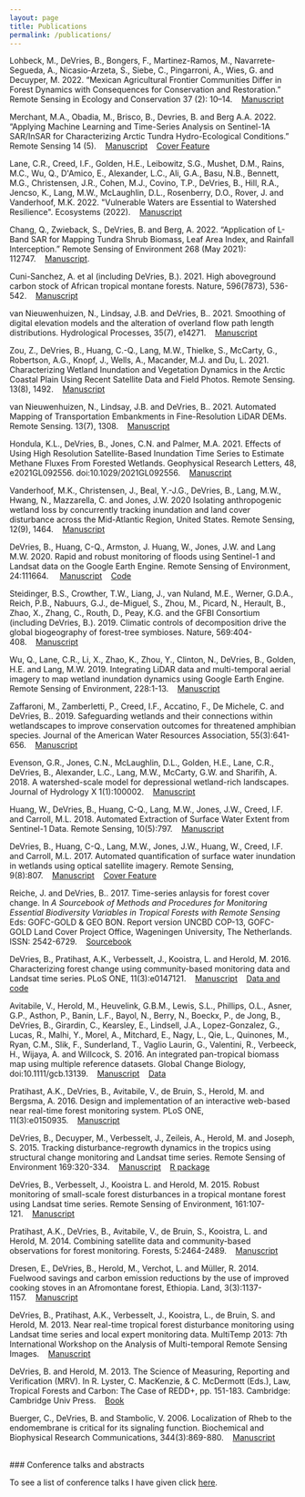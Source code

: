 ```yaml
---
layout: page
title: Publications
permalink: /publications/
---
```


Lohbeck, M., DeVries, B., Bongers, F., Martinez-Ramos, M., Navarrete-Segueda, A., Nicasio-Arzeta, S., Siebe, C., Pingarroni, A., Wies, G. and Decuyper, M. 2022. “Mexican Agricultural Frontier Communities Differ in Forest Dynamics with Consequences for Conservation and Restoration.” Remote Sensing in Ecology and Conservation 37 (2): 10–14.&nbsp;&nbsp;&nbsp;&nbsp;<a href="https://doi.org/10.1002/rse2.262">Manuscript</a>

Merchant, M.A., Obadia, M., Brisco, B., Devries, B. and Berg A.A. 2022. “Applying Machine Learning and Time-Series Analysis on Sentinel-1A SAR/InSAR for Characterizing Arctic Tundra Hydro-Ecological Conditions.” Remote Sensing 14 (5).&nbsp;&nbsp;&nbsp;&nbsp;<a href="https://doi.org/10.3390/rs14051123">Manuscript</a>&nbsp;&nbsp;&nbsp;&nbsp;<a href="https://www.mdpi.com/2072-4292/14/5">Cover&nbsp;Feature</a>

Lane, C.R., Creed, I.F., Golden, H.E., Leibowitz, S.G., Mushet, D.M., Rains, M.C., Wu, Q., D'Amico, E., Alexander, L.C., Ali, G.A., Basu, N.B., Bennett, M.G., Christensen, J.R., Cohen, M.J., Covino, T.P., DeVries, B., Hill, R.A., Jencso, K., Lang, M.W., McLaughlin, D.L., Rosenberry, D.O., Rover, J. and Vanderhoof, M.K. 2022. "Vulnerable Waters are Essential to Watershed Resilience". Ecosystems (2022).&nbsp;&nbsp;&nbsp;&nbsp;<a href="https://doi.org/10.1007/s10021-021-00737-2">Manuscript</a>

Chang, Q., Zwieback, S., DeVries, B. and Berg, A. 2022. “Application of L-Band SAR for Mapping Tundra Shrub Biomass, Leaf Area Index, and Rainfall Interception.” Remote Sensing of Environment 268 (May 2021): 112747.&nbsp;&nbsp;&nbsp;&nbsp;<a href="https://doi.org/10.1016/j.rse.2021.112747">Manuscript</a>.

Cuni-Sanchez, A. et al (including DeVries, B.). 2021. High aboveground carbon stock of African tropical montane forests. Nature, 596(7873), 536-542.&nbsp;&nbsp;&nbsp;&nbsp;<a href="https://www.nature.com/articles/s41586-021-03728-4">Manuscript</a>

van Nieuwenhuizen, N., Lindsay, J.B. and DeVries, B.. 2021. Smoothing of digital elevation models and the alteration of overland flow path length distributions. Hydrological Processes, 35(7), e14271.&nbsp;&nbsp;&nbsp;&nbsp;<a href="https://doi.org/10.1002/hyp.14271">Manuscript</a>

Zou, Z., DeVries, B., Huang, C.-Q., Lang, M.W., Thielke, S., McCarty, G., Robertson, A.G., Knopf, J., Wells, A., Macander, M.J. and Du, L. 2021. Characterizing Wetland Inundation and Vegetation Dynamics in the Arctic Coastal Plain Using Recent Satellite Data and Field Photos. Remote Sensing. 13(8), 1492.&nbsp;&nbsp;&nbsp;&nbsp;<a href="https://doi.org/10.3390/rs13081492">Manuscript</a>

van Nieuwenhuizen, N., Lindsay, J.B. and DeVries, B.. 2021. Automated Mapping of Transportation Embankments in Fine-Resolution LiDAR DEMs. Remote Sensing. 13(7), 1308.&nbsp;&nbsp;&nbsp;&nbsp;<a href="https://doi.org/10.3390/rs130713">Manuscript</a>

Hondula, K.L., DeVries, B., Jones, C.N. and Palmer, M.A. 2021. Effects of Using High Resolution Satellite-Based Inundation Time Series to Estimate Methane Fluxes From Forested Wetlands. Geophysical Research Letters, 48, e2021GL092556. doi:10.1029/2021GL092556.&nbsp;&nbsp;&nbsp;&nbsp;<a href="https://doi.org/10.1029/2021GL092556">Manuscript</a>

Vanderhoof, M.K., Christensen, J., Beal, Y.-J.G., DeVries, B., Lang, M.W., Hwang, N., Mazzarella, C. and Jones, J.W. 2020 Isolating anthropogenic wetland loss by concurrently tracking inundation and land cover disturbance across the Mid-Atlantic Region, United States. Remote Sensing, 12(9), 1464.&nbsp;&nbsp;&nbsp;&nbsp;<a href="https://www.mdpi.com/2072-4292/12/9/1464">Manuscript</a>

DeVries, B., Huang, C-Q., Armston, J. Huang, W., Jones, J.W. and Lang M.W. 2020. Rapid and robust monitoring of floods using Sentinel-1 and Landsat data on the Google Earth Engine. Remote Sensing of Environment, 24:111664. &nbsp;&nbsp;&nbsp;&nbsp;<a href="https://www.sciencedirect.com/science/article/abs/pii/S003442572030033X">Manuscript</a>&nbsp;&nbsp;&nbsp;&nbsp;<a href="https://github.com/bendv/s1flood">Code</a>

Steidinger, B.S., Crowther, T.W., Liang, J., van Nuland, M.E., Werner, G.D.A., Reich, P.B., Nabuurs, G.J., de-Miguel, S., Zhou, M., Picard, N., Herault, B., Zhao, X., Zhang, C., Routh, D., Peay, K.G. and the GFBI Consortium (including DeVries, B.). 2019. Climatic controls of decomposition drive the global biogeography of forest-tree symbioses. Nature, 569:404-408.&nbsp;&nbsp;&nbsp;&nbsp;<a href="https://www.nature.com/articles/s41586-019-1128-0">Manuscript</a>

Wu, Q., Lane, C.R., Li, X., Zhao, K., Zhou, Y., Clinton, N., DeVries, B., Golden, H.E. and Lang, M.W. 2019. Integrating LiDAR data and multi-temporal aerial imagery to map wetland inundation dynamics using Google Earth Engine. Remote Sensing of Environment, 228:1-13.&nbsp;&nbsp;&nbsp;&nbsp;<a href="https://doi.org/10.1016/j.rse.2019.04.015">Manuscript</a>

Zaffaroni, M., Zamberletti, P., Creed, I.F., Accatino, F., De Michele, C. and DeVries, B.. 2019. Safeguarding wetlands and their connections within wetlandscapes to improve conservation outcomes for threatened amphibian species. Journal of the American Water Resources Association, 55(3):641-656.&nbsp;&nbsp;&nbsp;&nbsp;<a href="https://onlinelibrary.wiley.com/doi/abs/10.1111/1752-1688.12751" target="_blank">Manuscript</a>

Evenson, G.R., Jones, C.N., McLaughlin, D.L., Golden, H.E., Lane, C.R., DeVries, B., Alexander, L.C., Lang, M.W., McCarty, G.W. and Sharifih, A. 2018. A watershed-scale model for depressional wetland-rich landscapes. Journal of Hydrology X 1(1):100002.&nbsp;&nbsp;&nbsp;&nbsp;<a href="https://doi.org/10.1016/j.hydroa.2018.10.002" target="_blank">Manuscript</a>

Huang, W., DeVries, B., Huang, C-Q., Lang, M.W., Jones, J.W., Creed, I.F. and Carroll, M.L. 2018. Automated Extraction of Surface Water Extent from Sentinel-1 Data. Remote Sensing, 10(5):797.&nbsp;&nbsp;&nbsp;&nbsp;<a href="http://www.mdpi.com/2072-4292/10/5/797" target="_blank">Manuscript</a>

DeVries, B., Huang, C-Q., Lang, M.W., Jones, J.W., Huang, W., Creed, I.F. and Carroll, M.L. 2017. Automated quantification of surface water inundation in wetlands using optical satellite imagery. Remote Sensing, 9(8):807.&nbsp;&nbsp;&nbsp;&nbsp;<a href="http://www.mdpi.com/2072-4292/9/8/807" target="_blank">Manuscript</a>&nbsp;&nbsp;&nbsp;&nbsp;<a href="http://www.mdpi.com/2072-4292/9/8" target="_blank">Cover Feature</a>

Reiche, J. and DeVries, B.. 2017. Time-series anlaysis for forest cover change. In *A Sourcebook of Methods and Procedures for Monitoring Essential Biodiversity Variables in Tropical Forests with Remote Sensing* Eds: GOFC-GOLD & GEO BON. Report version UNCBD COP-13, GOFC-GOLD Land Cover Project Office, Wageningen University, The Netherlands. ISSN: 2542-6729.&nbsp;&nbsp;&nbsp;&nbsp;<a href="http://www.gofcgold.wur.nl/sites/gofcgold-geobon_biodiversitysourcebook.php" target="_blank">Sourcebook</a>

DeVries, B., Pratihast, A.K., Verbesselt, J., Kooistra, L. and Herold, M. 2016. Characterizing forest change using community-based monitoring data and Landsat time series. PLoS ONE, 11(3):e0147121.&nbsp;&nbsp;&nbsp;&nbsp;<a href="http://dx.doi.org/10.1371/journal.pone.0147121" target="_blank">Manuscript</a>&nbsp;&nbsp;&nbsp;&nbsp;<a href="http://github.com/bendv/integrated-lts-cbm" target="_blank">Data and code</a>

Avitabile, V., Herold, M., Heuvelink, G.B.M., Lewis, S.L., Phillips, O.L., Asner, G.P., Asthon, P., Banin, L.F., Bayol, N., Berry, N., Boeckx, P., de Jong, B., DeVries, B., Girardin, C., Kearsley, E., Lindsell, J.A., Lopez-Gonzalez, G., Lucas, R., Malhi, Y., Morel, A.,  Mitchard, E., Nagy, L., Qie, L., Quinones, M., Ryan, C.M., Slik, F., Sunderland, T., Vaglio Laurin, G., Valentini, R., Verbeeck, H., Wijaya, A. and Willcock, S. 2016. An integrated pan-tropical biomass map using multiple reference datasets. Global Change Biology, doi:10.1111/gcb.13139.&nbsp;&nbsp;&nbsp;&nbsp;<a href="http://doi.org/10.1111/gcb.13139" target="_blank">Manuscript</a>&nbsp;&nbsp;&nbsp;&nbsp;<a href="https://www.wageningenur.nl/en/Expertise-Services/Chair-groups/Environmental-Sciences/Laboratory-of-Geoinformation-Science-and-Remote-Sensing/Research/Integrated-land-monitoring/Forest_Biomass/Forest-Biomass-downloads.htm" target="_blank">Data</a>

Pratihast, A.K., DeVries, B., Avitabile, V., de Bruin, S., Herold, M. and Bergsma, A. 2016. Design and implementation of an interactive web-based near real-time forest monitoring system. PLoS ONE, 11(3):e0150935.&nbsp;&nbsp;&nbsp;&nbsp;<a href="http://dx.doi.org/10.1371/journal.pone.0150935" target="_blank">Manuscript</a>

DeVries, B., Decuyper, M., Verbesselt, J., Zeileis, A., Herold, M. and Joseph, S. 2015. Tracking disturbance-regrowth dynamics in the tropics using structural change monitoring and Landsat time series. Remote Sensing of Environment 169:320-334.&nbsp;&nbsp;&nbsp;&nbsp;<a href="http://doi.org/10.1016/j.rse.2015.08.020" target="_blank">Manuscript</a>&nbsp;&nbsp;&nbsp;&nbsp;<a href="http://github.com/bendv/rgrowth" target="_blank">R package</a>

DeVries, B., Verbesselt, J., Kooistra L. and Herold, M. 2015. Robust monitoring of small-scale forest disturbances in a tropical montane forest using Landsat time series. Remote Sensing of Environment, 161:107-121.&nbsp;&nbsp;&nbsp;&nbsp;<a href="http://doi.org/10.1016/j.rse.2015.02.012" target="_blank">Manuscript</a>

Pratihast, A.K., DeVries, B., Avitabile, V., de Bruin, S., Kooistra, L. and Herold, M. 2014. Combining satellite data and community-based observations for forest monitoring. Forests, 5:2464-2489.&nbsp;&nbsp;&nbsp;&nbsp;<a href="http://doi.org/10.3390/f5102464" target="_blank">Manuscript</a>

Dresen, E., DeVries, B., Herold, M., Verchot, L. and M&#252;ller, R. 2014. Fuelwood savings and carbon emission reductions by the use of improved cooking stoves in an Afromontane forest, Ethiopia. Land, 3(3):1137-1157.&nbsp;&nbsp;&nbsp;&nbsp;<a href="http://doi.org/10.3390/land3031137" target="_blank">Manuscript</a>

DeVries, B., Pratihast, A.K., Verbesselt, J., Kooistra, L., de Bruin, S. and Herold, M. 2013. Near real-time tropical forest disturbance monitoring using Landsat time series and local expert monitoring data. MultiTemp 2013: 7th International Workshop on the Analysis of Multi-temporal Remote Sensing Images.&nbsp;&nbsp;&nbsp;&nbsp;<a href="http://doi.org/10.1109/Multi-Temp.2013.6866022" target="_blank">Manuscript</a>

DeVries, B. and Herold, M. 2013. The Science of Measuring, Reporting and Verification (MRV). In R. Lyster, C. MacKenzie, & C. McDermott (Eds.), Law, Tropical Forests and Carbon: The Case of REDD+, pp. 151-183. Cambridge: Cambridge Univ Press.&nbsp;&nbsp;&nbsp;&nbsp;<a href="http://www.cambridge.org/us/academic/subjects/law/environmental-law/law-tropical-forests-and-carbon-case-redd" target="_blank">Book</a>

Buerger, C., DeVries, B. and Stambolic, V. 2006. Localization of Rheb to the endomembrane is critical for its signaling function. Biochemical and Biophysical Research Communications, 344(3):869-880.&nbsp;&nbsp;&nbsp;&nbsp;<a href="http://doi.org/10.1016/j.bbrc.2006.03.220" target="_blank">Manuscript</a>


<br>
### Conference talks and abstracts

To see a list of conference talks I have given click [here](../talks).

